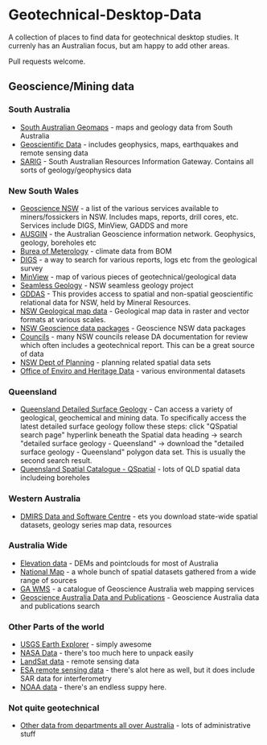 # Geotechnical-Desktop-Data
A collection of places to find data for geotechnical desktop studies. It currenly has an Australian focus, but am happy to add other areas.

Pull requests welcome.

## Geoscience/Mining data
### South Australia
* [South Australian Geomaps](http://www.minerals.statedevelopment.sa.gov.au/online_tools/free_data_delivery_and_publication_downloads/digital_maps_and_data) - maps and geology data from South Australia
* [Geoscientific Data](http://www.minerals.statedevelopment.sa.gov.au/geoscience/geoscientific_data) - includes geophysics, maps, earthquakes and remote sensing data
* [SARIG](https://map.sarig.sa.gov.au/) - South Australian Resources Information Gateway. Contains all sorts of geology/geophysics data

### New South Wales
* [Geoscience NSW](http://www.resourcesandenergy.nsw.gov.au/miners-and-explorers/geoscience-information) - a list of the various services available to miners/fossickers in NSW. Includes maps, reports, drill cores, etc. Services include DIGS, MinView, GADDS and more
* [AUSGIN](http://www.geoscience.gov.au/) - the Australian Geoscience information network. Geophysics, geology, boreholes etc
* [Burea of Meterology](http://www.bom.gov.au/climate/data/) - climate data from BOM
* [DIGS](https://search.geoscience.nsw.gov.au/) - a way to search for various reports, logs etc from the geological survey
* [MinView](https://minview.geoscience.nsw.gov.au/#/) - map of various pieces of geotechnical/geological data
* [Seamless Geology](https://www.resourcesandgeoscience.nsw.gov.au/miners-and-explorers/geoscience-information/projects/nsw-seamless-geology-project#_datasets-available-for-viewing-and-download) - NSW seamless geology project
* [GDDAS](http://dwh.minerals.nsw.gov.au/CI/warehouse) - This provides access to spatial and non-spatial geoscientific relational data for NSW, held by Mineral Resources.
* [NSW Geological map data](https://www.resourcesandgeoscience.nsw.gov.au/miners-and-explorers/geoscience-information/products-and-data/maps/geological-maps) - Geological map data in raster and vector formats at various scales.
* [NSW Geoscience data packages](https://www.resourcesandgeoscience.nsw.gov.au/miners-and-explorers/geoscience-information/products-and-data) - Geoscience NSW data packages
* [Councils](https://www.planningportal.nsw.gov.au/lodge-track-applications/track-your-application) - many NSW councils release DA documentation for review which often includes a geotechnical report. This can be a great source of data
* [NSW Dept of Planning](https://www.planningportal.nsw.gov.au/planning-tools/open-data) - planning related spatial data sets
* [Office of Enviro and Heritage Data](http://data.environment.nsw.gov.au/dataset) - various environmental datasets

### Queensland
* [Queensland Detailed Surface Geology](https://www.business.qld.gov.au/industries/mining-energy-water/resources/geoscience-information/maps-datasets/maps-data) - Can access a variety of geological, geochemical and mining data. To specifically access the latest detailed surface geology follow these steps: click "QSpatial search page" hyperlink beneath the Spatial data heading -> search "detailed surface geology - Queensland" -> download the "detailed surface geology - Queensland" polygon data set. This is usually the second search result.
* [Queensland Spatial Catalogue - QSpatial](http://qldspatial.information.qld.gov.au/catalogue/custom/index.page) - lots of QLD spatial data includeing boreholes

### Western Australia
* [DMIRS Data and Software Centre](https://dasc.dmp.wa.gov.au/dasc/) - ets you download state-wide spatial datasets, geology series map data, resources

### Australia Wide
* [Elevation data](http://elevation.fsdf.org.au/) - DEMs and pointclouds for most of Australia
* [National Map](https://nationalmap.gov.au/) - a whole bunch of spatial datasets gathered from a wide range of sources
* [GA WMS](http://services.ga.gov.au/) - a catalogue of Geoscience Australia web mapping services
* [Geoscience Australia Data and Publications](https://ecat.ga.gov.au/geonetwork/srv/eng/search#fast=index&from=1&to=10&hitsperpage=10) - Geoscience Australia data and publications search

### Other Parts of the world
* [USGS Earth Explorer](https://earthexplorer.usgs.gov/) - simply awesome
* [NASA Data](https://data.nasa.gov/) - there's too much here to unpack easily
* [LandSat data](https://landsat.gsfc.nasa.gov/data/where-to-get-data/) - remote sensing data
* [ESA remote sensing data](https://earth.esa.int/web/guest/data-access) - there's alot here as well, but it does include SAR data for interferometry
* [NOAA data](https://data.noaa.gov/dataset) - there's an endless suppy here.

### Not quite geotechnical 
* [Other data from departments all over Australia](http://data.gov.au/dataset) - lots of administrative stuff
